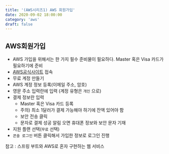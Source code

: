 ```yaml
---
title: '(AWS시리즈1) AWS 회원가입'
date: 2020-09-02 18:00:00
category: 'aws'
draft: false
---
```


## AWS회원가입

- AWS 가입을 위해서는 한 가지 필수 준비물이 필요하다. Master 혹은 Visa 카드가 필요하기에 준비
- [AWS공식사이트](http://aws.amazon.com/ko/) 접속
- 무료 계정 만들기
- AWS 계정 정보 등록(이메일 주소, 암호)
- 영문 주소 입력란에 입력 (계정 유형은 `개인` 으로)
- 결제 정보란 입력
  - Master 혹은 Visa 카드 등록
  - 주의) 최소 1달러가 결제 가능해야 하기에 잔액 있어야 함
  - 보안 전송 클릭
  - 문자로 결제 성공 알림 오면 휴대폰 정보와 보안 문자 기재
- 지원 플랜 선택(`무료` 선택)
- `콘솔 로그인` 버튼 클릭해서 가입한 정보로 로그인 진행

참고 : 스프링 부트와 AWS로 혼자 구현하는 웹 서비스
